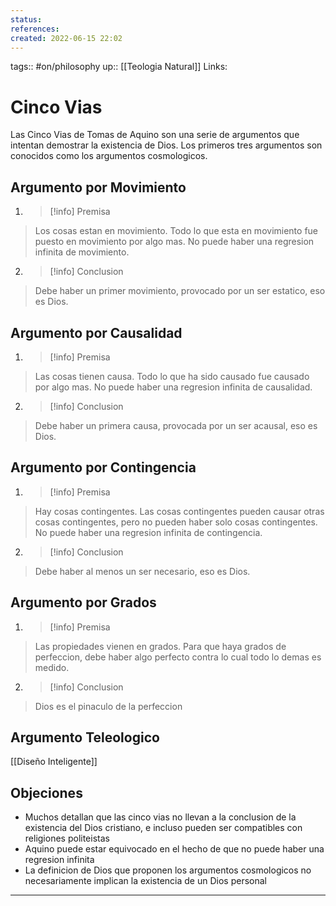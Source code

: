 ```yaml
---
status:
references:
created: 2022-06-15 22:02
---
```

tags:: #on/philosophy 
up:: [[Teologia Natural]]
Links: 
# Cinco Vias
Las Cinco Vias de Tomas de Aquino son una serie de argumentos que intentan demostrar la existencia de Dios. Los primeros tres argumentos son conocidos como los argumentos cosmologicos.

## Argumento por Movimiento
1. > [!info] Premisa
> Los cosas estan en movimiento.
> Todo lo que esta en movimiento fue puesto en movimiento por algo mas.
> No puede haber una regresion infinita de movimiento.

2. > [!info] Conclusion
> Debe haber un primer movimiento, provocado por un ser estatico, eso es Dios.

## Argumento por Causalidad
1. > [!info] Premisa
> Las cosas tienen causa.
> Todo lo que ha sido causado fue causado por algo mas.
> No puede haber una regresion infinita de causalidad.

2. > [!info] Conclusion
> Debe haber un primera causa, provocada por un ser acausal, eso es Dios.

## Argumento por Contingencia
1. > [!info] Premisa
> Hay cosas contingentes.
> Las cosas contingentes pueden causar otras cosas contingentes, pero no pueden haber solo cosas contingentes.
> No puede haber una regresion infinita de contingencia.

2. > [!info] Conclusion
> Debe haber al menos un ser necesario, eso es Dios.

## Argumento por Grados
1. > [!info] Premisa
> Las propiedades vienen en grados.
> Para que haya grados de perfeccion, debe haber algo perfecto contra lo cual todo lo demas es medido.

2. > [!info] Conclusion
> Dios es el pinaculo de la perfeccion

## Argumento Teleologico
[[Diseño Inteligente]]


## Objeciones
- Muchos detallan que las cinco vias no llevan a la conclusion de la existencia del Dios cristiano, e incluso pueden ser compatibles con religiones politeistas
- Aquino puede estar equivocado en el hecho de que no puede haber una regresion infinita
- La definicion de Dios que proponen los argumentos cosmologicos no necesariamente implican la existencia de un Dios personal
___
